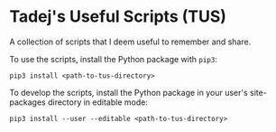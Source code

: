 Tadej's Useful Scripts (TUS)
============================

A collection of scripts that I deem useful to remember and share.

To use the scripts, install the Python package with `pip3`:

```
pip3 install <path-to-tus-directory>
```

To develop the scripts, install the Python package in your user's site-packages
directory in editable mode:

```
pip3 install --user --editable <path-to-tus-directory>
```
